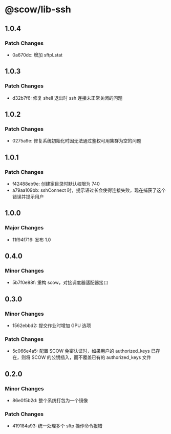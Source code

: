 # @scow/lib-ssh

## 1.0.4

### Patch Changes

- 0a670dc: 增加 sftpLstat

## 1.0.3

### Patch Changes

- d32b7f6: 修复 shell 退出时 ssh 连接未正常关闭的问题

## 1.0.2

### Patch Changes

- 0275a9e: 修复系统初始化时因无法通过鉴权可用集群为空的问题

## 1.0.1

### Patch Changes

- f42488eb9e: 创建家目录时默认权限为 740
- a79aa109bb: sshConnect 时，提示语过长会使得连接失败，现在捕获了这个错误并提示用户

## 1.0.0

### Major Changes

- 11f94f716: 发布 1.0

## 0.4.0

### Minor Changes

- 5b7f0e88f: 重构 scow，对接调度器适配器接口

## 0.3.0

### Minor Changes

- 1562ebbd2: 提交作业时增加 GPU 选项

### Patch Changes

- 5c066e4a5: 配置 SCOW 免密认证时，如果用户的 authorized_keys 已存在，则将 SCOW 的公钥插入，而不覆盖已有的 authorized_keys 文件

## 0.2.0

### Minor Changes

- 86e0f5b2d: 整个系统打包为一个镜像

### Patch Changes

- 419184a93: 统一处理多个 sftp 操作命令报错
